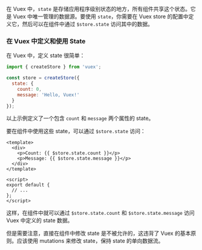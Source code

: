 在 Vuex 中，`state` 是存储应用程序级别状态的地方，所有组件共享这个状态。它是 Vuex 中唯一管理的数据源。要使用 `state`，你需要在 Vuex store 的配置中定义它，然后可以在组件中通过 `$store.state` 访问其中的数据。

### 在 Vuex 中定义和使用 State

在 Vuex 中，定义 state 很简单：

```javascript
import { createStore } from 'vuex';

const store = createStore({
  state: {
    count: 0,
    message: 'Hello, Vuex!'
  }
});
```

以上示例定义了一个包含 `count` 和 `message` 两个属性的 state。

要在组件中使用这些 state，可以通过 `$store.state` 访问：

```vue
<template>
  <div>
    <p>Count: {{ $store.state.count }}</p>
    <p>Message: {{ $store.state.message }}</p>
  </div>
</template>

<script>
export default {
  // ...
};
</script>
```

这样，在组件中就可以通过 `$store.state.count` 和 `$store.state.message` 访问 Vuex 中定义的 state 数据。

但是需要注意，直接在组件中修改 state 是不被允许的，这违背了 Vuex 的基本原则。应该使用 mutations 来修改 state，保持 state 的单向数据流。